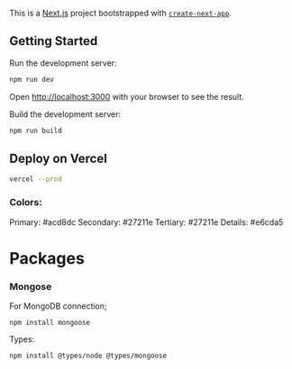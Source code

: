 This is a [Next.js](https://nextjs.org) project bootstrapped with [`create-next-app`](https://nextjs.org/docs/app/api-reference/cli/create-next-app).

## Getting Started

Run the development server:

```bash
npm run dev
```

Open [http://localhost:3000](http://localhost:3000) with your browser to see the result.

Build the development server:
```bash
npm run build
```

## Deploy on Vercel

```bash
vercel --prod
```

### Colors:

Primary: #acd8dc
Secondary: #27211e
Tertiary: #27211e
Details: #e6cda5

# Packages

### Mongose 

For MongoDB connection;

```
npm install mongoose
```

Types:
```
npm install @types/node @types/mongoose
```